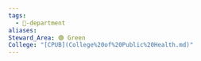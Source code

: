 ```yaml
---
tags:
  - 🏢-department
aliases: 
Steward_Area: 🟢 Green
College: "[CPUB](College%20of%20Public%20Health.md)"
---
```

